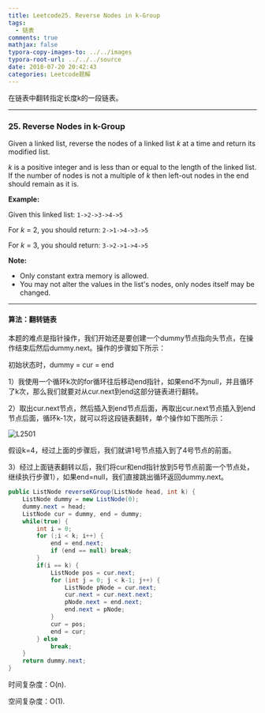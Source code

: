 ```yaml
---
title: Leetcode25. Reverse Nodes in k-Group
tags:
  - 链表
comments: true
mathjax: false
typora-copy-images-to: ../../images
typora-root-url: ../../../source
date: 2018-07-20 20:42:43
categories: Leetcode题解
---
```


在链表中翻转指定长度k的一段链表。

<!-- more -->

---

### 25. Reverse Nodes in k-Group

Given a linked list, reverse the nodes of a linked list *k* at a time and return its modified list.

*k* is a positive integer and is less than or equal to the length of the linked list. If the number of nodes is not a multiple of *k* then left-out nodes in the end should remain as it is.


**Example:**

Given this linked list: `1->2->3->4->5`

For *k* = 2, you should return: `2->1->4->3->5`

For *k* = 3, you should return: `3->2->1->4->5`

**Note:**

- Only constant extra memory is allowed.
- You may not alter the values in the list's nodes, only nodes itself may be changed.

---

#### 算法：翻转链表

本题的难点是指针操作，我们开始还是要创建一个dummy节点指向头节点，在操作结束后然后dummy.next。操作的步骤如下所示：

初始状态时，dummy = cur = end

1）我使用一个循环k次的for循环往后移动end指针，如果end不为null，并且循环了k次，那么我们就要对从cur.next到end这部分链表进行翻转。

2）取出cur.next节点，然后插入到end节点后面，再取出cur.next节点插入到end节点后面，循环k-1次，就可以将这段链表翻转，单个操作如下图所示：

![L2501](/images/L2501.png)

假设k=4，经过上面的步骤后，我们就讲1号节点插入到了4号节点的前面。

3）经过上面链表翻转以后，我们将cur和end指针放到5号节点前面一个节点处，继续执行步骤1），如果end=null，我们直接跳出循环返回dummy.next。

```java
public ListNode reverseKGroup(ListNode head, int k) {
    ListNode dummy = new ListNode(0);
    dummy.next = head;
    ListNode cur = dummy, end = dummy;
    while(true) {
        int i = 0;
        for (;i < k; i++) {
            end = end.next;
            if (end == null) break;
        }
        if(i == k) {
            ListNode pos = cur.next;
            for (int j = 0; j < k-1; j++) {
                ListNode pNode = cur.next;
                cur.next = cur.next.next;
                pNode.next = end.next;
                end.next = pNode;
            }
            cur = pos;
            end = cur;
        } else
            break;
    }
    return dummy.next;
}
```

时间复杂度：O(n).

空间复杂度：O(1).